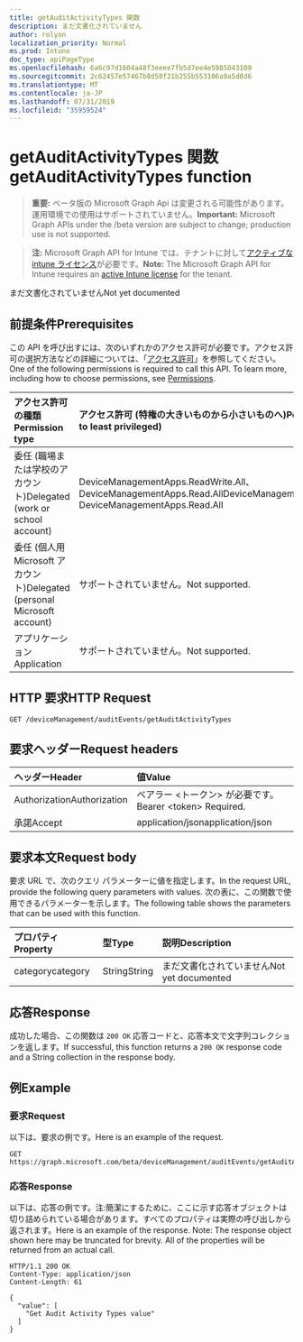 ```yaml
---
title: getAuditActivityTypes 関数
description: まだ文書化されていません
author: rolyon
localization_priority: Normal
ms.prod: Intune
doc_type: apiPageType
ms.openlocfilehash: 6a6c97d1604a48f3eeee7fb5d7ee4e5985043109
ms.sourcegitcommit: 2c62457e57467b8d50f21b255b553106a9a5d8d6
ms.translationtype: MT
ms.contentlocale: ja-JP
ms.lasthandoff: 07/31/2019
ms.locfileid: "35959524"
---
```

# <a name="getauditactivitytypes-function"></a><span data-ttu-id="b4637-103">getAuditActivityTypes 関数</span><span class="sxs-lookup"><span data-stu-id="b4637-103">getAuditActivityTypes function</span></span>

> <span data-ttu-id="b4637-104">**重要:** ベータ版の Microsoft Graph Api は変更される可能性があります。運用環境での使用はサポートされていません。</span><span class="sxs-lookup"><span data-stu-id="b4637-104">**Important:** Microsoft Graph APIs under the /beta version are subject to change; production use is not supported.</span></span>

> <span data-ttu-id="b4637-105">**注:** Microsoft Graph API for Intune では、テナントに対して[アクティブな intune ライセンス](https://go.microsoft.com/fwlink/?linkid=839381)が必要です。</span><span class="sxs-lookup"><span data-stu-id="b4637-105">**Note:** The Microsoft Graph API for Intune requires an [active Intune license](https://go.microsoft.com/fwlink/?linkid=839381) for the tenant.</span></span>

<span data-ttu-id="b4637-106">まだ文書化されていません</span><span class="sxs-lookup"><span data-stu-id="b4637-106">Not yet documented</span></span>

## <a name="prerequisites"></a><span data-ttu-id="b4637-107">前提条件</span><span class="sxs-lookup"><span data-stu-id="b4637-107">Prerequisites</span></span>
<span data-ttu-id="b4637-p101">この API を呼び出すには、次のいずれかのアクセス許可が必要です。アクセス許可の選択方法などの詳細については、「[アクセス許可](/graph/permissions-reference)」を参照してください。</span><span class="sxs-lookup"><span data-stu-id="b4637-p101">One of the following permissions is required to call this API. To learn more, including how to choose permissions, see [Permissions](/graph/permissions-reference).</span></span>

|<span data-ttu-id="b4637-110">アクセス許可の種類</span><span class="sxs-lookup"><span data-stu-id="b4637-110">Permission type</span></span>|<span data-ttu-id="b4637-111">アクセス許可 (特権の大きいものから小さいものへ)</span><span class="sxs-lookup"><span data-stu-id="b4637-111">Permissions (from most to least privileged)</span></span>|
|:---|:---|
|<span data-ttu-id="b4637-112">委任 (職場または学校のアカウント)</span><span class="sxs-lookup"><span data-stu-id="b4637-112">Delegated (work or school account)</span></span>|<span data-ttu-id="b4637-113">DeviceManagementApps.ReadWrite.All、DeviceManagementApps.Read.All</span><span class="sxs-lookup"><span data-stu-id="b4637-113">DeviceManagementApps.ReadWrite.All, DeviceManagementApps.Read.All</span></span>|
|<span data-ttu-id="b4637-114">委任 (個人用 Microsoft アカウント)</span><span class="sxs-lookup"><span data-stu-id="b4637-114">Delegated (personal Microsoft account)</span></span>|<span data-ttu-id="b4637-115">サポートされていません。</span><span class="sxs-lookup"><span data-stu-id="b4637-115">Not supported.</span></span>|
|<span data-ttu-id="b4637-116">アプリケーション</span><span class="sxs-lookup"><span data-stu-id="b4637-116">Application</span></span>|<span data-ttu-id="b4637-117">サポートされていません。</span><span class="sxs-lookup"><span data-stu-id="b4637-117">Not supported.</span></span>|

## <a name="http-request"></a><span data-ttu-id="b4637-118">HTTP 要求</span><span class="sxs-lookup"><span data-stu-id="b4637-118">HTTP Request</span></span>
<!-- {
  "blockType": "ignored"
}
-->
``` http
GET /deviceManagement/auditEvents/getAuditActivityTypes
```

## <a name="request-headers"></a><span data-ttu-id="b4637-119">要求ヘッダー</span><span class="sxs-lookup"><span data-stu-id="b4637-119">Request headers</span></span>
|<span data-ttu-id="b4637-120">ヘッダー</span><span class="sxs-lookup"><span data-stu-id="b4637-120">Header</span></span>|<span data-ttu-id="b4637-121">値</span><span class="sxs-lookup"><span data-stu-id="b4637-121">Value</span></span>|
|:---|:---|
|<span data-ttu-id="b4637-122">Authorization</span><span class="sxs-lookup"><span data-stu-id="b4637-122">Authorization</span></span>|<span data-ttu-id="b4637-123">ベアラー &lt;トークン&gt; が必要です。</span><span class="sxs-lookup"><span data-stu-id="b4637-123">Bearer &lt;token&gt; Required.</span></span>|
|<span data-ttu-id="b4637-124">承諾</span><span class="sxs-lookup"><span data-stu-id="b4637-124">Accept</span></span>|<span data-ttu-id="b4637-125">application/json</span><span class="sxs-lookup"><span data-stu-id="b4637-125">application/json</span></span>|

## <a name="request-body"></a><span data-ttu-id="b4637-126">要求本文</span><span class="sxs-lookup"><span data-stu-id="b4637-126">Request body</span></span>
<span data-ttu-id="b4637-127">要求 URL で、次のクエリ パラメーターに値を指定します。</span><span class="sxs-lookup"><span data-stu-id="b4637-127">In the request URL, provide the following query parameters with values.</span></span>
<span data-ttu-id="b4637-128">次の表に、この関数で使用できるパラメーターを示します。</span><span class="sxs-lookup"><span data-stu-id="b4637-128">The following table shows the parameters that can be used with this function.</span></span>

|<span data-ttu-id="b4637-129">プロパティ</span><span class="sxs-lookup"><span data-stu-id="b4637-129">Property</span></span>|<span data-ttu-id="b4637-130">型</span><span class="sxs-lookup"><span data-stu-id="b4637-130">Type</span></span>|<span data-ttu-id="b4637-131">説明</span><span class="sxs-lookup"><span data-stu-id="b4637-131">Description</span></span>|
|:---|:---|:---|
|<span data-ttu-id="b4637-132">category</span><span class="sxs-lookup"><span data-stu-id="b4637-132">category</span></span>|<span data-ttu-id="b4637-133">String</span><span class="sxs-lookup"><span data-stu-id="b4637-133">String</span></span>|<span data-ttu-id="b4637-134">まだ文書化されていません</span><span class="sxs-lookup"><span data-stu-id="b4637-134">Not yet documented</span></span>|



## <a name="response"></a><span data-ttu-id="b4637-135">応答</span><span class="sxs-lookup"><span data-stu-id="b4637-135">Response</span></span>
<span data-ttu-id="b4637-136">成功した場合、この関数は `200 OK` 応答コードと、応答本文で文字列コレクションを返します。</span><span class="sxs-lookup"><span data-stu-id="b4637-136">If successful, this function returns a `200 OK` response code and a String collection in the response body.</span></span>

## <a name="example"></a><span data-ttu-id="b4637-137">例</span><span class="sxs-lookup"><span data-stu-id="b4637-137">Example</span></span>

### <a name="request"></a><span data-ttu-id="b4637-138">要求</span><span class="sxs-lookup"><span data-stu-id="b4637-138">Request</span></span>
<span data-ttu-id="b4637-139">以下は、要求の例です。</span><span class="sxs-lookup"><span data-stu-id="b4637-139">Here is an example of the request.</span></span>
``` http
GET https://graph.microsoft.com/beta/deviceManagement/auditEvents/getAuditActivityTypes(category='parameterValue')
```

### <a name="response"></a><span data-ttu-id="b4637-140">応答</span><span class="sxs-lookup"><span data-stu-id="b4637-140">Response</span></span>
<span data-ttu-id="b4637-p103">以下は、応答の例です。注:簡潔にするために、ここに示す応答オブジェクトは切り詰められている場合があります。すべてのプロパティは実際の呼び出しから返されます。</span><span class="sxs-lookup"><span data-stu-id="b4637-p103">Here is an example of the response. Note: The response object shown here may be truncated for brevity. All of the properties will be returned from an actual call.</span></span>
``` http
HTTP/1.1 200 OK
Content-Type: application/json
Content-Length: 61

{
  "value": [
    "Get Audit Activity Types value"
  ]
}
```





